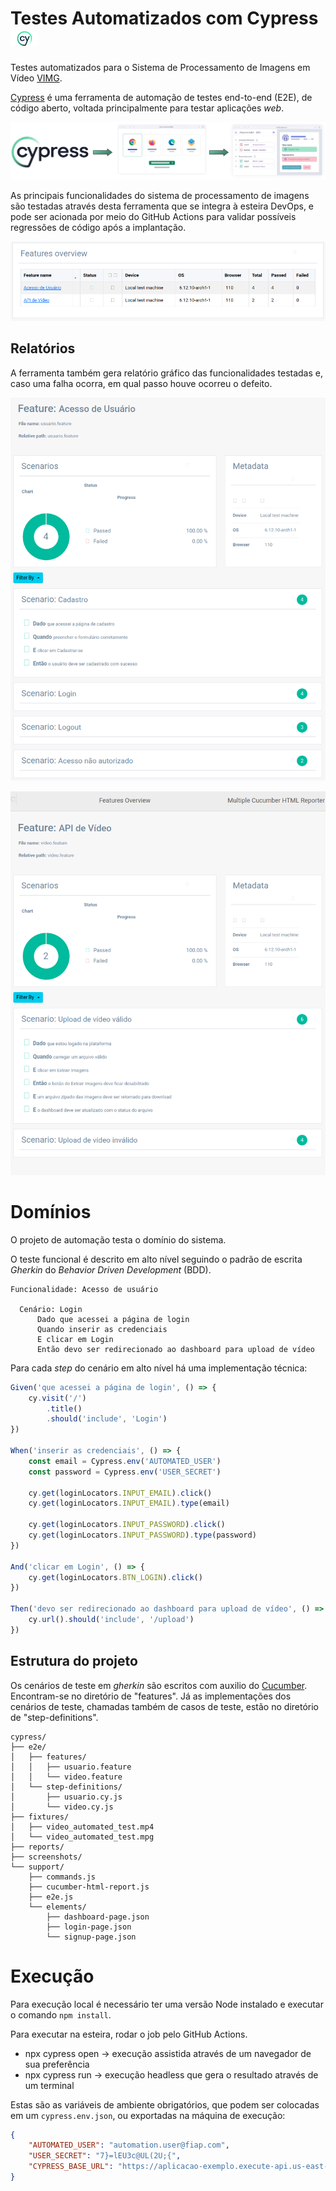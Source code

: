 # Testes Automatizados com Cypress <img src="docs/cypress.png" width="45"></img>
Testes automatizados para o Sistema de Processamento de Imagens em Vídeo [VIMG](https://github.com/6SOATGP54/hackathon-automated-tests).

[Cypress](https://www.cypress.io/) é uma ferramenta de automação de testes end-to-end (E2E), de código aberto, voltada principalmente para testar aplicações _web_.
<p align="center">
    <img src="docs/cypress-run.jpeg"></img>
</p>

As principais funcionalidades do sistema de processamento de imagens são testadas através desta ferramenta que se integra à esteira DevOps, e pode ser acionada por meio do GitHub Actions para validar possíveis regressões de código após a implantação.

<p align="center">
    <img src="docs/report-table.png"></img>
</p>

## Relatórios

A ferramenta também gera relatório gráfico das funcionalidades testadas e, caso uma falha ocorra, em qual passo houve ocorreu o defeito.

<p align="center">
	<img src="docs/report-usuario.png"></img>
</p>

<p align="center">
	<img src="docs/report-video.png"></img>
</p>

# Domínios

O projeto de automação testa o domínio do sistema.

O teste funcional é descrito em alto nível seguindo o padrão de escrita _Gherkin_ do _Behavior Driven Development_ (BDD).

```gherkin
Funcionalidade: Acesso de usuário

  Cenário: Login
	  Dado que acessei a página de login
	  Quando inserir as credenciais
	  E clicar em Login
	  Então devo ser redirecionado ao dashboard para upload de vídeo
```

Para cada _step_ do cenário em alto nível há uma implementação técnica:

```javascript
Given('que acessei a página de login', () => {
	cy.visit('/')
		.title()
		.should('include', 'Login')
})

When('inserir as credenciais', () => {
	const email = Cypress.env('AUTOMATED_USER')
	const password = Cypress.env('USER_SECRET')

	cy.get(loginLocators.INPUT_EMAIL).click()
	cy.get(loginLocators.INPUT_EMAIL).type(email)

	cy.get(loginLocators.INPUT_PASSWORD).click()
	cy.get(loginLocators.INPUT_PASSWORD).type(password)
})

And('clicar em Login', () => {
	cy.get(loginLocators.BTN_LOGIN).click()
})

Then('devo ser redirecionado ao dashboard para upload de vídeo', () => {
	cy.url().should('include', '/upload')
})
```

## Estrutura do projeto

Os cenários de teste em _gherkin_ são escritos com auxilio do [Cucumber](https://cucumber.io/). Encontram-se no diretório de "features". Já as implementações dos cenários de teste, chamadas também de casos de teste, estão no diretório de "step-definitions".

```
cypress/
├── e2e/
│   ├── features/
│   │   ├── usuario.feature
│   │   └── video.feature
│   └── step-definitions/
│       ├── usuario.cy.js
│       └── video.cy.js
├── fixtures/
│   ├── video_automated_test.mp4
│   └── video_automated_test.mpg
├── reports/
├── screenshots/
└── support/
	├── commands.js
	├── cucumber-html-report.js
	├── e2e.js
	└── elements/
		├── dashboard-page.json
		├── login-page.json
		└── signup-page.json
```

# Execução
Para execução local é necessário ter uma versão Node instalado e executar o comando `npm install`.

Para executar na esteira, rodar o job pelo GitHub Actions.
* npx cypress open → execução assistida através de um navegador de sua preferência
* npx cypress run → execução headless que gera o resultado através de um terminal

Estas são as variáveis de ambiente obrigatórios, que podem ser colocadas em um `cypress.env.json`, ou exportadas na máquina de execução:
```json
{
	"AUTOMATED_USER": "automation.user@fiap.com",
	"USER_SECRET": "7}=lEU3c@UL(2U;{",
    "CYPRESS_BASE_URL": "https://aplicacao-exemplo.execute-api.us-east-1.amazonaws.com.app/"
}
```